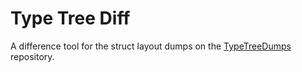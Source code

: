 # Type Tree Diff

A difference tool for the struct layout dumps on the [TypeTreeDumps](https://github.com/ds5678/TypeTreeDumps) repository.